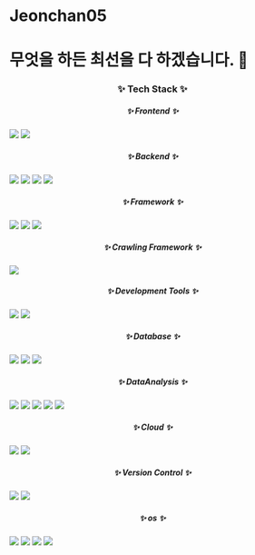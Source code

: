 # Jeonchan05
# 무엇을 하든 최선을 다 하겠습니다. 👋
<h3 align="center">✨ Tech Stack ✨</h3>

<h5 align="center">✨ Frontend ✨</h3>
<div align="left">
  <img src="https://img.shields.io/badge/HTML5-E34F26.svg?style=for-the-badge&logo=html5&logoColor=white" />
  <img src="https://img.shields.io/badge/CSS3-1572B6.svg?style=for-the-badge&logo=css3&logoColor=white" />
</div>

<h5 align="center">✨ Backend ✨</h3>
<div align="left">
  <img src="https://img.shields.io/badge/Java-007396.svg?style=for-the-badge&logo=java&logoColor=white" />
  <img src="https://img.shields.io/badge/JavaScript-F7DF1E.svg?style=for-the-badge&logo=javascript&logoColor=white" />
  <img src="https://img.shields.io/badge/Python-3776AB.svg?style=for-the-badge&logo=python&logoColor=white" />
  <img src="https://img.shields.io/badge/Node.js-339933.svg?style=for-the-badge&logo=node.js&logoColor=white" />
</div>
<h5 align="center">✨ Framework ✨</h3>
<div align="left">
  <img src="https://img.shields.io/badge/Spring-6DB33F.svg?style=for-the-badge&logo=spring&logoColor=white" />
  <img src="https://img.shields.io/badge/Express-000000.svg?style=for-the-badge&logo=express&logoColor=white" />
  <img src="https://img.shields.io/badge/FastAPI-009688.svg?style=for-the-badge&logo=fastapi&logoColor=white" />
</div>
<h5 align="center">✨ Crawling Framework ✨</h3>
<div align="left">
  <img src="https://img.shields.io/badge/Selenium-43B02A.svg?style=for-the-badge&logo=selenium&logoColor=white" />
</div>
<h5 align="center">✨ Development Tools ✨</h3>
<div align="left">
  <img src="https://img.shields.io/badge/Eclipse%20IDE-2C2255.svg?style=for-the-badge&logo=eclipseide&logoColor=white" />
  <img src="https://img.shields.io/badge/Visual%20Studio%20Code-007ACC.svg?style=for-the-badge&logo=visualstudiocode&logoColor=white" />
</div>
<h5 align="center">✨ Database ✨</h3>
<div align="left">
  <img src="https://img.shields.io/badge/Oracle-F80000?style=flat-square&logo=oracle&logoColor=white" />
  <img src="https://img.shields.io/badge/MySQL-4479A1?style=flat-square&logo=mysql&logoColor=white" />
  <img src="https://img.shields.io/badge/MariaDB-003545?style=flat-square&logo=mariadb&logoColor=white" />
</div>
<h5 align="center">✨ DataAnalysis ✨</h3>
<div align="left">
  <img src="https://img.shields.io/badge/NumPy-013243?style=flat-square&logo=numpy&logoColor=white" />
  <img src="https://img.shields.io/badge/Pandas-150458?style=flat-square&logo=pandas&logoColor=white" />
  <img src="https://img.shields.io/badge/scikit--learn-F7931E?style=flat-square&logo=scikit-learn&logoColor=white" />
  <img src="https://img.shields.io/badge/Keras-D00000?style=flat-square&logo=keras&logoColor=white" />
  <img src="https://img.shields.io/badge/SciPy-8CAAE6?style=flat-square&logo=scipy&logoColor=white" /
</div>
<h5 align="center">✨ Cloud ✨</h3>
<div align="left">
  <img src="https://img.shields.io/badge/Google%20Cloud-4285F4?style=flat-square&logo=googlecloud&logoColor=white" />
  <img src="https://img.shields.io/badge/KT%20Cloud-FF3300?style=flat-square&logo=icloud&logoColor=white" />
</div>
<h5 align="center">✨ Version Control ✨</h3>
<div align="left">
  <img src="https://img.shields.io/badge/Git-F05032?style=flat-square&logo=git&logoColor=white" />
  <img src="https://img.shields.io/badge/GitHub-181717?style=flat-square&logo=github&logoColor=white" />
<h5 align="center">✨ os ✨</h3>
<div align="left">
  <img src="https://img.shields.io/badge/Windows-0078D4?style=flat-square&logo=windows&logoColor=white" />
  <img src="https://img.shields.io/badge/macOS-000000?style=flat-square&logo=apple&logoColor=white" />
  <img src="https://img.shields.io/badge/Ubuntu-E95420?style=flat-square&logo=ubuntu&logoColor=white" />
  <img src="https://img.shields.io/badge/CentOS-262577?style=flat-square&logo=centos&logoColor=white" />
</div>
<!--   #### Frontend
  ![html5](https://img.shields.io/badge/html5-E34F26.svg?&style=for-the-badge&logo=html5&logoColor=white)
  ![css3](https://img.shields.io/badge/css3-1572B6.svg?&style=for-the-badge&logo=css3&logoColor=white)
  #### Backend
  ![Java](https://img.shields.io/badge/Java-007396.svg?&style=for-the-badge&logo=Java&logoColor=white)
  ![JavaScript](https://img.shields.io/badge/JavaScript-F7DF1E.svg?&style=for-the-badge&logo=JavaScript&logoColor=white)
  ![Python](https://img.shields.io/badge/Python-3776AB.svg?&style=for-the-badge&logo=Python&logoColor=white)
  ![node.js](https://img.shields.io/badge/Node.js-339933.svg?&style=for-the-badge&logo=nodedotjs&logoColor=white)
  #### Framework
  ![spring](https://img.shields.io/badge/springboot-6DB33F.svg?&style=for-the-badge&logo=springboot&logoColor=white)
  ![Express](https://img.shields.io/badge/Express-000000.svg?&style=for-the-badge&logo=Express&logoColor=white)
  ![FastAPI](https://img.shields.io/badge/FastAPI-009688.svg?&style=for-the-badge&logo=FastAPI&logoColor=white)
  #### Crawling Framework
  ![selenium](https://img.shields.io/badge/selenium-43B02A.svg?&style=for-the-badge&logo=selenium&logoColor=white)
  #### Development Tools
  ![Eclipse IDE](https://img.shields.io/badge/Eclipse%20IDE-2C2255.svg?&style=for-the-badge&logo=Eclipse%20IDE&logoColor=white)
  ![Visual Studio Code](https://img.shields.io/badge/Visual%20Studio%20Code-007ACC.svg?&style=for-the-badge&logo=Visual%20Studio%20Code&logoColor=white)
  #### Database
  ![oracle](https://img.shields.io/badge/oracle-F80000?style=flat-square&logo=oracle&logoColor=white)
  ![mysql](https://img.shields.io/badge/mysql-4479A1?style=flat-square&logo=mysql&logoColor=white)
  ![mariadb](https://img.shields.io/badge/mariadb-003545?style=flat-square&logo=mariadb&logoColor=white)
  #### DataAnalysis
  ![numpy](https://img.shields.io/badge/numpy-013243?style=flat-square&logo=numpy&logoColor=white)
  ![pandas](https://img.shields.io/badge/pandas-150458?style=flat-square&logo=pandas&logoColor=white)
  ![scikitlearn](https://img.shields.io/badge/scikitlearn-F7931E?style=flat-square&logo=scikitlearn&logoColor=white)
  ![keras](https://img.shields.io/badge/keras-D00000?style=flat-square&logo=keras&logoColor=white)
  ![scipy](https://img.shields.io/badge/scipy-8CAAE6?style=flat-square&logo=scipy&logoColor=white)
  #### Cloud
  ![Google Cloud](https://img.shields.io/badge/Google%20Cloud-4285F4?style=flat-square&logo=Google%20Cloud&logoColor=white)
  ![KT Cloud](https://img.shields.io/badge/KT%20Cloud-FF3300?style=flat-square&logo=icloud&logoColor=white)
  ### Version Control
  ![git](https://img.shields.io/badge/Git-F05032?style=flat-square&logo=git&logoColor=white)
  ![github](https://img.shields.io/badge/GitHub-181717?style=flat-square&logo=github&logoColor=white)
  ### os
  ![windows](https://img.shields.io/badge/windows-0078D4?style=flat-square&logo=windows&logoColor=white)
  ![macos](https://img.shields.io/badge/macos-000000?style=flat-square&logo=macos&logoColor=white)
  ![ubuntu](https://img.shields.io/badge/ubuntu-E95420?style=flat-square&logo=ubuntu&logoColor=white)
  ![centos](https://img.shields.io/badge/centos-262577?style=flat-square&logo=centos&logoColor=white) -->
